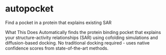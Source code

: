 # autopocket
Find a pocket in a protein that explains existing SAR

What This Does
Automatically finds the protein binding pocket that explains your structure-activity relationships (SAR) using cofolding simulations and diffusion-based docking.
No traditional docking required - uses native confidence scores from state-of-the-art methods.
